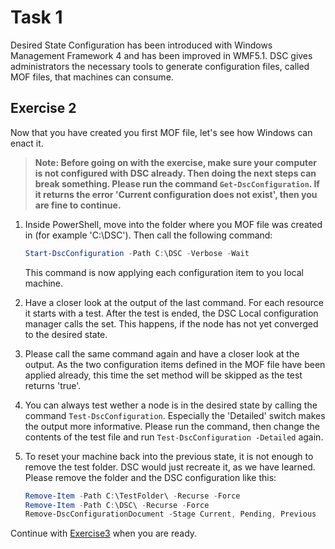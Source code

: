 # Task 1

Desired State Configuration has been introduced with Windows Management Framework 4 and has been improved in WMF5.1. DSC gives administrators the necessary tools to generate configuration files, called MOF files, that machines can consume.

## Exercise 2

Now that you have created you first MOF file, let's see how Windows can enact it.

>**Note: Before going on with the exercise, make sure your computer is not configured with DSC already. Then doing the next steps can break something. Please run the command ```Get-DscConfiguration```. If it returns the error 'Current configuration does not exist', then you are fine to continue.**

1. Inside PowerShell, move into the folder where you MOF file was created in (for example 'C:\DSC'). Then call the following command:

    ```powershell
    Start-DscConfiguration -Path C:\DSC -Verbose -Wait
    ```

    This command is now applying each configuration item to you local machine.

2. Have a closer look at the output of the last command. For each resource it starts with a test. After the test is ended, the DSC Local configuration manager calls the set. This happens, if the node has not yet converged to the desired state.

3. Please call the same command again and have a closer look at the output. As the two configuration items defined in the MOF file have been applied already, this time the set method will be skipped as the test returns 'true'.

4. You can always test wether a node is in the desired state by calling the command ```Test-DscConfiguration```. Especially the 'Detailed' switch makes the output more informative. Please run the command, then change the contents of the test file and run ```Test-DscConfiguration -Detailed``` again.

5. To reset your machine back into the previous state, it is not enough to remove the test folder. DSC would just recreate it, as we have learned. Please remove the folder and the DSC configuration like this:

    ```powershell
    Remove-Item -Path C:\TestFolder\ -Recurse -Force
    Remove-Item -Path C:\DSC\ -Recurse -Force
    Remove-DscConfigurationDocument -Stage Current, Pending, Previous
    ```

Continue with [Exercise3](Exercise3.md) when you are ready.
